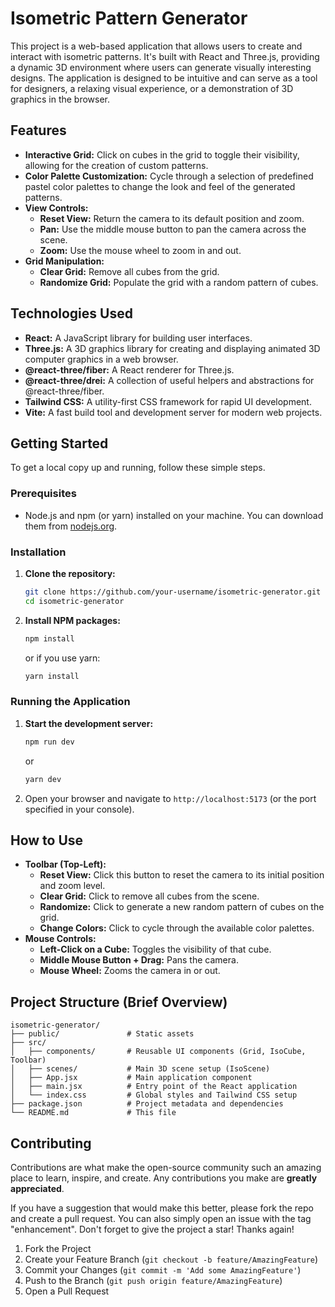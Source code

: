 # Isometric Pattern Generator

This project is a web-based application that allows users to create and interact with isometric patterns. It's built with React and Three.js, providing a dynamic 3D environment where users can generate visually interesting designs. The application is designed to be intuitive and can serve as a tool for designers, a relaxing visual experience, or a demonstration of 3D graphics in the browser.

## Features

*   **Interactive Grid:** Click on cubes in the grid to toggle their visibility, allowing for the creation of custom patterns.
*   **Color Palette Customization:** Cycle through a selection of predefined pastel color palettes to change the look and feel of the generated patterns.
*   **View Controls:**
    *   **Reset View:** Return the camera to its default position and zoom.
    *   **Pan:** Use the middle mouse button to pan the camera across the scene.
    *   **Zoom:** Use the mouse wheel to zoom in and out.
*   **Grid Manipulation:**
    *   **Clear Grid:** Remove all cubes from the grid.
    *   **Randomize Grid:** Populate the grid with a random pattern of cubes.

## Technologies Used

*   **React:** A JavaScript library for building user interfaces.
*   **Three.js:** A 3D graphics library for creating and displaying animated 3D computer graphics in a web browser.
*   **@react-three/fiber:** A React renderer for Three.js.
*   **@react-three/drei:** A collection of useful helpers and abstractions for @react-three/fiber.
*   **Tailwind CSS:** A utility-first CSS framework for rapid UI development.
*   **Vite:** A fast build tool and development server for modern web projects.

## Getting Started

To get a local copy up and running, follow these simple steps.

### Prerequisites

*   Node.js and npm (or yarn) installed on your machine. You can download them from [nodejs.org](https://nodejs.org/).

### Installation

1.  **Clone the repository:**
    ```bash
    git clone https://github.com/your-username/isometric-generator.git
    cd isometric-generator
    ```
2.  **Install NPM packages:**
    ```bash
    npm install
    ```
    or if you use yarn:
    ```bash
    yarn install
    ```

### Running the Application

1.  **Start the development server:**
    ```bash
    npm run dev
    ```
    or
    ```bash
    yarn dev
    ```
2.  Open your browser and navigate to `http://localhost:5173` (or the port specified in your console).

## How to Use

*   **Toolbar (Top-Left):**
    *   **Reset View:** Click this button to reset the camera to its initial position and zoom level.
    *   **Clear Grid:** Click to remove all cubes from the scene.
    *   **Randomize:** Click to generate a new random pattern of cubes on the grid.
    *   **Change Colors:** Click to cycle through the available color palettes.
*   **Mouse Controls:**
    *   **Left-Click on a Cube:** Toggles the visibility of that cube.
    *   **Middle Mouse Button + Drag:** Pans the camera.
    *   **Mouse Wheel:** Zooms the camera in or out.

## Project Structure (Brief Overview)

```
isometric-generator/
├── public/               # Static assets
├── src/
│   ├── components/       # Reusable UI components (Grid, IsoCube, Toolbar)
│   ├── scenes/           # Main 3D scene setup (IsoScene)
│   ├── App.jsx           # Main application component
│   ├── main.jsx          # Entry point of the React application
│   └── index.css         # Global styles and Tailwind CSS setup
├── package.json          # Project metadata and dependencies
└── README.md             # This file
```

## Contributing

Contributions are what make the open-source community such an amazing place to learn, inspire, and create. Any contributions you make are **greatly appreciated**.

If you have a suggestion that would make this better, please fork the repo and create a pull request. You can also simply open an issue with the tag "enhancement".
Don't forget to give the project a star! Thanks again!

1.  Fork the Project
2.  Create your Feature Branch (`git checkout -b feature/AmazingFeature`)
3.  Commit your Changes (`git commit -m 'Add some AmazingFeature'`)
4.  Push to the Branch (`git push origin feature/AmazingFeature`)
5.  Open a Pull Request


